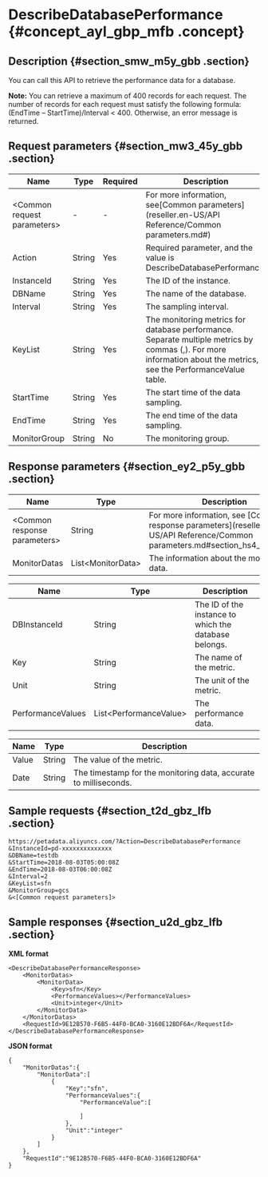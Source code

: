 # DescribeDatabasePerformance {#concept_ayl_gbp_mfb .concept}

## Description {#section_smw_m5y_gbb .section}

You can call this API to retrieve the performance data for a database.

**Note:** You can retrieve a maximum of 400 records for each request. The number of records for each request must satisfy the following formula: \(EndTime – StartTime\)/Interval < 400. Otherwise, an error message is returned.

## Request parameters {#section_mw3_45y_gbb .section}

|Name|Type|Required|Description|
|----|----|--------|-----------|
|<Common request parameters\>|-|-|For more information, see[Common parameters](reseller.en-US/API Reference/Common parameters.md#)|
|Action|String|Yes|Required parameter, and the value is DescribeDatabasePerformance.|
|InstanceId|String|Yes|The ID of the instance.|
|DBName|String|Yes|The name of the database.|
|Interval|String|Yes|The sampling interval.|
|KeyList|String|Yes|The monitoring metrics for database performance. Separate multiple metrics by commas \(,\). For more information about the metrics, see the PerformanceValue table.|
|StartTime|String|Yes|The start time of the data sampling.|
|EndTime|String|Yes|The end time of the data sampling.|
|MonitorGroup|String|No|The monitoring group.|

## Response parameters {#section_ey2_p5y_gbb .section}

|Name|Type|Description|
|----|----|-----------|
|<Common response parameters\>|String|For more information, see [Common response parameters](reseller.en-US/API Reference/Common parameters.md#section_hs4_m3y_gbb).|
|MonitorDatas|List<MonitorData\>|The information about the monitoring data.|

|Name|Type|Description|
|----|----|-----------|
|DBInstanceId|String |The ID of the instance to which the database belongs.|
|Key|String|The name of the metric.|
|Unit|String|The unit of the metric.|
|PerformanceValues|List<PerformanceValue\>|The performance data.|

|Name|Type|Description|
|----|----|-----------|
|Value|String|The value of the metric.|
|Date|String|The timestamp for the monitoring data, accurate to milliseconds.|

## Sample requests {#section_t2d_gbz_lfb .section}

```
https://petadata.aliyuncs.com/?Action=DescribeDatabasePerformance
&InstanceId=pd-xxxxxxxxxxxxxx
&DBName=testdb
&StartTime=2018-08-03T05:00:08Z
&EndTime=2018-08-03T06:00:08Z
&Interval=2
&KeyList=sfn
&MonitorGroup=gcs
&<[Common request parameters]>
```

## Sample responses {#section_u2d_gbz_lfb .section}

**XML format**

```
<DescribeDatabasePerformanceResponse>  
	<MonitorDatas>
		<MonitorData>
			<Key>sfn</Key>
			<PerformanceValues></PerformanceValues>
			<Unit>integer</Unit>
		</MonitorData>
	</MonitorDatas>
	<RequestId>9E12B570-F6B5-44F0-BCA0-3160E12BDF6A</RequestId>
</DescribeDatabasePerformanceResponse>
```

**JSON format**

```
{
    "MonitorDatas":{
        "MonitorData":[
            {
                "Key":"sfn",
                "PerformanceValues":{
                    "PerformanceValue":[

                    ]
                },
                "Unit":"integer"
            }
        ]
    },
    "RequestId":"9E12B570-F6B5-44F0-BCA0-3160E12BDF6A"
}
```

